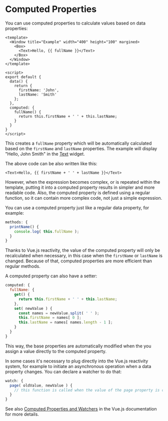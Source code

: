 # Computed Properties

You can use computed properties to calculate values based on data properties:

```markup
<template>
  <Window title="Example" width="400" height="100" margined>
    <Box>
      <Text>Hello, {{ fullName }}</Text>
    </Box>
  </Window>
</template>

<script>
export default {
  data() {
    return {
      firstName: 'John',
      lastName: 'Smith'
    };
  },
  computed: {
    fullName() {
      return this.firstName + ' ' + this.lastName;
    }
  }
}
</script>
```

This creates a `fullName` property which will be automatically calculated based on the `firstName` and `lastName` properties. The example will display "Hello, John Smith" in the [Text](../components/widgets/text.md) widget.

The above code can be also written like this:

```markup
<Text>Hello, {{ firstName + ' ' + lastName }}</Text>
```

However, when the expression becomes complex, or is repeated within the template, putting it into a computed property results in simpler and more readable code. Also, the computed property is defined using a regular function, so it can contain more complex code, not just a simple expression.

You can use a computed property just like a regular data property, for example:

```javascript
methods: {
  printName() {
    console.log( this.fullName );
  }
}
```

Thanks to Vue.js reactivity, the value of the computed property will only be recalculated when necessary, in this case when the `firstName` or `lastName` is changed. Because of that, computed properties are more efficient than regular methods.

A computed property can also have a setter:

```javascript
computed: {
  fullName: {
    get() {
      return this.firstName + ' ' + this.lastName;
    },
    set( newValue ) {
      const names = newValue.split( ' ' );
      this.firstName = names[ 0 ];
      this.lastName = names[ names.length - 1 ];
    }
  }
}
```

This way, the base properties are automatically modified when the you assign a value directly to the computed property.

In some cases it's necessary to plug directly into the Vue.js reactivity system, for example to initiate an asynchronous operation when a data property changes. You can declare a watcher to do that:

```javascript
watch: {
  page( oldValue, newValue ) {
    // this function is called when the value of the page property is changed
  }
}
```

See also [Computed Properties and Watchers](https://vuejs.org/v2/guide/computed.html) in the Vue.js documentation for more details.


